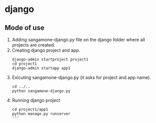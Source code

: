 # django

## Mode of use
1. Adding sangamone-django.py file on the django folder where all projects are created.
2. Creating django project and app.
   ```shell
   django-admin startproject project1
   cd project1
   django-admin startapp app1
   ```
3. Exicuting sangamone-django.py  (it asks for project and app name).
   ```shell
   cd ../..
   python sangamone-django.py
   ```
4. Running django project
   ```shell
   cd project1/app1
   python manage.py runserver
   '''


